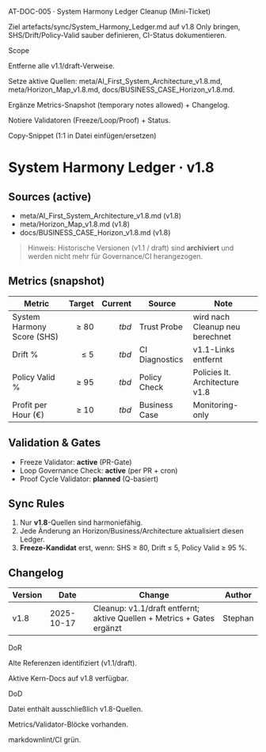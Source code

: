 AT-DOC-005 · System Harmony Ledger Cleanup (Mini-Ticket)

Ziel
artefacts/sync/System_Harmony_Ledger.md auf v1.8 Only bringen, SHS/Drift/Policy-Valid sauber definieren, CI-Status dokumentieren.

Scope

Entferne alle v1.1/draft-Verweise.

Setze aktive Quellen:
meta/AI_First_System_Architecture_v1.8.md,
meta/Horizon_Map_v1.8.md,
docs/BUSINESS_CASE_Horizon_v1.8.md.

Ergänze Metrics-Snapshot (temporary notes allowed) + Changelog.

Notiere Validatoren (Freeze/Loop/Proof) + Status.

Copy-Snippet (1:1 in Datei einfügen/ersetzen)

# System Harmony Ledger · v1.8

## Sources (active)
- meta/AI_First_System_Architecture_v1.8.md (v1.8)
- meta/Horizon_Map_v1.8.md (v1.8)
- docs/BUSINESS_CASE_Horizon_v1.8.md (v1.8)

> Hinweis: Historische Versionen (v1.1 / draft) sind **archiviert** und werden nicht mehr für Governance/CI herangezogen.

## Metrics (snapshot)
| Metric | Target | Current | Source | Note |
|---|---:|---:|---|---|
| System Harmony Score (SHS) | ≥ 80 | _tbd_ | Trust Probe | wird nach Cleanup neu berechnet |
| Drift % | ≤ 5 | _tbd_ | CI Diagnostics | v1.1-Links entfernt |
| Policy Valid % | ≥ 95 | _tbd_ | Policy Check | Policies lt. Architecture v1.8 |
| Profit per Hour (€) | ≥ 10 | _tbd_ | Business Case | Monitoring-only |

## Validation & Gates
- Freeze Validator: **active** (PR-Gate)
- Loop Governance Check: **active** (per PR + cron)
- Proof Cycle Validator: **planned** (Q-basiert)

## Sync Rules
1. Nur **v1.8**-Quellen sind harmoniefähig.  
2. Jede Änderung an Horizon/Business/Architecture aktualisiert diesen Ledger.  
3. **Freeze-Kandidat** erst, wenn: SHS ≥ 80, Drift ≤ 5, Policy Valid ≥ 95 %.

## Changelog
| Version | Date | Change | Author |
|---|---|---|---|
| v1.8 | 2025-10-17 | Cleanup: v1.1/draft entfernt; aktive Quellen + Metrics + Gates ergänzt | Stephan |


DoR

 Alte Referenzen identifiziert (v1.1/draft).

 Aktive Kern-Docs auf v1.8 verfügbar.

DoD

 Datei enthält ausschließlich v1.8-Quellen.

 Metrics/Validator-Blöcke vorhanden.

 markdownlint/CI grün.
